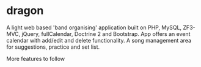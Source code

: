 # dragon
A light web based 'band organising' application built on PHP, MySQL, ZF3-MVC, jQuery, fullCalendar, Doctrine 2 and Bootstrap.  App offers an event calendar with add/edit and delete functionality.  A song management area for suggestions, practice and set list.

More features to follow
